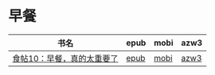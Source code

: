 # 早餐

| 书名 | epub | mobi | azw3 |
| --- | --- | --- | --- |
| [食帖10：早餐，真的太重要了](http://ct.dalanmei.com/f/31084289-571816160-6448ac) | [epub](http://ct.dalanmei.com/f/31084289-571816160-6448ac) | [mobi](http://ct.dalanmei.com/f/31084289-571547410-f1888d) | [azw3](http://ct.dalanmei.com/f/31084289-572198128-5fe57a) |
